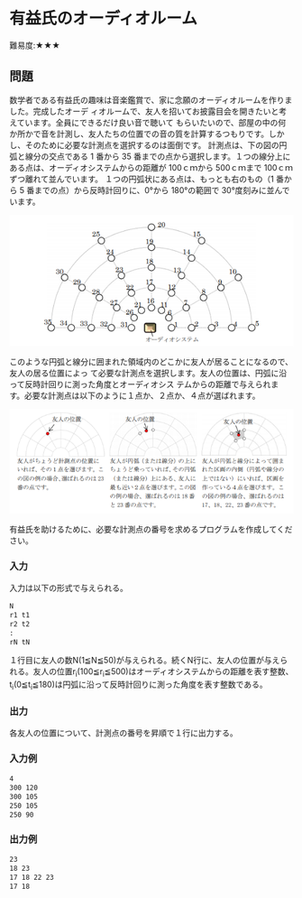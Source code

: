 # 有益氏のオーディオルーム

難易度:★★★

## 問題

数学者である有益氏の趣味は音楽鑑賞で、家に念願のオーディオルームを作りました。完成したオーデ
ィオルームで、友人を招いてお披露目会を開きたいと考えています。全員にできるだけ良い音で聴いて
もらいたいので、部屋の中の何か所かで音を計測し、友人たちの位置での音の質を計算するつもりです。しかし、そのために必要な計測点を選択するのは面倒です。
計測点は、下の図の円弧と線分の交点である 1 番から 35 番までの点から選択します。１つの線分上にある点は、オーディオシステムからの距離が 100ｃｍから 500ｃｍまで 100ｃｍずつ離れて並んでいます。
１つの円弧状にある点は、もっとも右のもの（1 番から 5 番までの点）から反時計回りに、0°から 180°の範囲で 30°度刻みに並んでいます。

![図](./images/14-51_1.png)

このような円弧と線分に囲まれた領域内のどこかに友人が居ることになるので、友人の居る位置によっ
て必要な計測点を選択します。友人の位置は、円弧に沿って反時計回りに測った角度とオーディオシス
テムからの距離で与えられます。必要な計測点は以下のように１点か、２点か、４点が選ばれます。

![図](./images/14-51_2.png)

有益氏を助けるために、必要な計測点の番号を求めるプログラムを作成してください。

### 入力
入力は以下の形式で与えられる。
```
N
r1 t1
r2 t2
:
rN tN
```
１行目に友人の数N(1≦N≦50)が与えられる。続くN行に、友人の位置が与えられる。友人の位置r<sub>i</sub>(100≦r<sub>i</sub>≦500)はオーディオシステムからの距離を表す整数、t<sub>i</sub>(0≦t<sub>i</sub>≦180)は円弧に沿って反時計回りに測った角度を表す整数である。

### 出力

各友人の位置について、計測点の番号を昇順で１行に出力する。

### 入力例
```
4
300 120
300 105
250 105
250 90
```


### 出力例
```
23
18 23
17 18 22 23
17 18
```